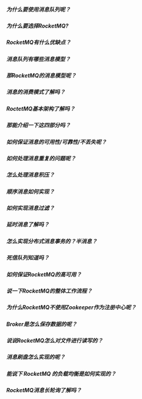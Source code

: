 ##### 为什么要使用消息队列呢？
##### 为什么要选择RocketMQ?
##### RocketMQ有什么优缺点？
##### 消息队列有哪些消息模型？
##### 那RocketMQ的消息模型呢？
##### 消息的消费模式了解吗？
##### RoctetMQ基本架构了解吗？
##### 那能介绍一下这四部分吗？
##### 如何保证消息的可用性/可靠性/不丢失呢？
##### 如何处理消息重复的问题呢？
##### 怎么处理消息积压？
##### 顺序消息如何实现？
##### 如何实现消息过滤？
##### 延时消息了解吗？
##### 怎么实现分布式消息事务的？半消息？
##### 死信队列知道吗？
##### 如何保证RocketMQ的高可用？
##### 说一下RocketMQ的整体工作流程？
##### 为什么RocketMQ不使用Zookeeper作为注册中心呢？
##### Broker是怎么保存数据的呢？
##### 说说RocketMQ怎么对文件进行读写的？
##### 消息刷盘怎么实现的呢？
##### 能说下 RocketMQ 的负载均衡是如何实现的？
##### RocketMQ消息长轮询了解吗？
